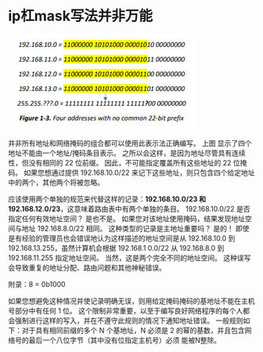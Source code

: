 # ip杠mask写法并非万能

![](_attachments/old/2023-03-12-15-52-47.png)

并非所有地址和网络掩码的组合都可以使用此表示法正确编写。 上图 显示了四个地址不能由一个地址/掩码条目表示。 之所以会这样，是因为地址尽管具有连续性，但没有相同的 22 位前缀。 因此，不可能指定覆盖所有这些地址的 22 位掩码。 如果您想通过提供 192.168.10.0/22 来记下这些地址，则只包含四个给定地址中的两个，其他两个将被忽略。

应该使用两个单独的规范来代替这样的记录：**192.168.10.0/23 和 192.168.12.0/23**，这意味着路由表中有两个单独的条目。 192.168.10.0/22 是否指定任何有效地址空间？ 是也不是。 如果您对该地址使用掩码，结果发现地址空间与地址 192.168.8.0/22 相同。 这种类型的记录是主地址重要吗？ 是的！ 即使是有经验的管理员也会错误地认为这样描述的地址空间是从 192.168.10.0 到 192.168.13.255，虽然计算机会根据 192.168.1 0.0/22 从 192.168.8.0 到 192.168.11.255 指定地址空间。 当然，这是两个完全不同的地址空间。 这种误写会导致重复的地址分配、路由问题和其他神秘错误。

附录：8 = 0b1000

如果您想避免这种情况并使记录明确无误，则用给定掩码掩码的基地址不能在主机号部分中有任何 1 位。 这个限制非常重要，以至于编写良好网络程序的每个人都会强制进行这样的写入，并在不遵守此规则的情况下通知地址错误。 一般规则如下：对于具有相同前缀的多个 N 个基地址，N 必须是 2 的幂的基数，并且包含网络号的最后一个八位字节（其中没有位指定主机号）必须 能被N整除。